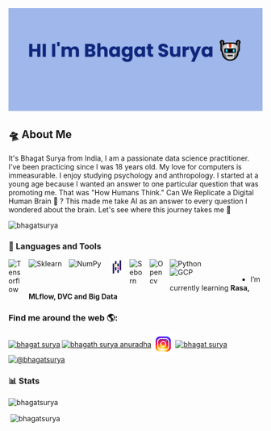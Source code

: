 ![ScreenShot](https://github.com/BhagatSurya/BhagatSurya/blob/99c4a47e075c952473599f56173881531cd66811/banner%20(1).png)
## 🛸 About Me
It's Bhagat Surya from India, I am a passionate data science practitioner. I've been practicing since I was 18 years old. My love for computers is immeasurable. I enjoy studying psychology and anthropology. I started at a young age because I wanted an answer to one particular question that was promoting me. That was "How Humans Think." Can We Replicate a Digital Human Brain 🧠 ? This made me take AI as an answer to every question I wondered about the brain. Let's see where this journey takes me 🌊
<p align="left"> <img src="https://komarev.com/ghpvc/?username=bhagatsurya&label=Profile%20views&color=0e75b6&style=flat" alt="bhagatsurya" /> </p>

### 🧰 Languages and Tools
<p align="left"> <img alt="Python" width="30px" style="padding-right:10px;" src="https://cdn.jsdelivr.net/gh/devicons/devicon/icons/python/python-plain.svg" />
<img align="left" alt="Tensorflow" width="30px" style="padding-right:10px;" src="https://upload.wikimedia.org/wikipedia/commons/2/2d/Tensorflow_logo.svg" />
<img align="left" alt="Sklearn" width="70px" style="padding-right:10px;" src="https://upload.wikimedia.org/wikipedia/commons/0/05/Scikit_learn_logo_small.svg" />
<img align="left" alt="NumPy" width="70px" style="padding-right:10px;" src="https://www.freecodecamp.org/news/content/images/size/w2000/2020/07/numpy.png" />
<img align="left" alt="pandas" width="30px" style="padding-right:10px;"src="https://raw.githubusercontent.com/devicons/devicon/2ae2a900d2f041da66e950e4d48052658d850630/icons/pandas/pandas-original.svg" />
<img align="left" alt="Seborn" width="30px" style="padding-right:10px;" src="https://seaborn.pydata.org/_images/logo-mark-lightbg.svg" />
<img align="left" alt="Open cv" width="30px" style="padding-right:10px;" src="https://opencv.org/wp-content/uploads/2022/05/logo.png" />
<img align="left" alt="GCP" width="150px" style="padding-right:10px;" src="https://upload.wikimedia.org/wikipedia/commons/thumb/5/51/Google_Cloud_logo.svg/768px-Google_Cloud_logo.svg.png?20210208232155" />
 </p>
 
 - I’m currently learning **Rasa, MLflow, DVC and Big Data**

### Find me around the web 🌎:
<a href="https://www.linkedin.com/in/Bhagatsurya/"><img align="center" src="https://raw.githubusercontent.com/rahuldkjain/github-profile-readme-generator/master/src/images/icons/Social/linked-in-alt.svg" alt="bhagat surya" height="30" width="40" /></a> 
<a href="https://www.facebook.com/profile.php?id=100075200469528" target="blank"><img align="center" src="https://raw.githubusercontent.com/rahuldkjain/github-profile-readme-generator/master/src/images/icons/Social/facebook.svg" alt="bhagath surya anuradha" height="30" width="40" /></a>
<a href="https://instagram.com/bhagat_surya_anuradha" target="blank"><img align="center" src="https://github.com/BhagatSurya/BhagatSurya/blob/main/icons8-instagram-48.png" height="40" width="40" /></a>
<a href="https://www.youtube.com/channel/UCNTFyybapEpjnQnef4gewqg" target="blank"><img align="center" src="https://raw.githubusercontent.com/rahuldkjain/github-profile-readme-generator/master/src/images/icons/Social/youtube.svg" alt="bhagat surya" height="30" width="40" /></a>
<a href="https://medium.com/@bhagatsurya69" target="blank"><img align="center" src="https://cdn-icons-png.flaticon.com/512/5968/5968885.png" alt="@bhagatsurya" height="40" width="40" /></a>


<!--[![BhagatSurya's GitHub activity graph](https://activity-graph.herokuapp.com/graph?username=BhagatSurya&&theme=xcode)](https://github.com/BhagatSurya)-->

<h3 align="left">📊 Stats</h3>
<p><img align="center" src="https://github-readme-streak-stats.herokuapp.com/?user=bhagatsurya&" alt="bhagatsurya" /></p>
<p>&nbsp;<img align="center" src="https://github-readme-stats.vercel.app/api?username=bhagatsurya&show_icons=true&locale=en" alt="bhagatsurya" /></p>

